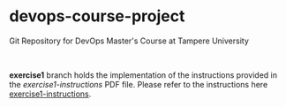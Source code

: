 # devops-course-project
Git Repository for DevOps Master's Course at Tampere University

<br>

**exercise1** branch holds the implementation of the instructions provided in the *exercise1-instructions* PDF file. Please refer to the instructions here [exercise1-instructions](./exercise1-Instructions.pdf).
